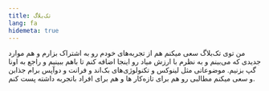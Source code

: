 ```yaml
---
title: تک‌بلاگ
lang: fa
hidemeta: true
---
```

من توی تک‌بلاگ سعی میکنم هم از تجربه‌های خودم رو به اشتراک بزارم و هم موارد جدیدی که می‌بینم و به نظرم با ارزش میاد رو اینجا اضافه کنم تا باهم ببینیم و راجع به اونا گپ بزنیم. موضوعاتی مثل لینوکس و تکنولوژی‌های بک‌اند و فرانت و دوآپس برام جذابن و سعی میکنم مطالبی رو هم برای تازه‌کار ها و هم برای افراد باتجربه داشته پست کنم.
